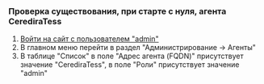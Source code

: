 ### Проверка существования, при старте с нуля, агента CerediraTess

1. [Войти на сайт с пользователем "admin"](../../../../0.%20Шаги/1.%20Войти%20на%20сайт%20с%20пользователем%20username.md)
1. В главном меню перейти в раздел "Администрирование -> Агенты"
1. В таблице "Список" в поле "Адрес агента (FQDN)" присутствует значение "CerediraTess", в поле "Роли" присутствует значение "admin"